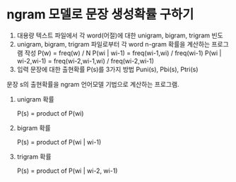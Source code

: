# ngram 모델로 문장 생성확률 구하기

1) 대용량 텍스트 파일에서 각 word(어절)에 대한 unigram, bigram, trigram 빈도
2) unigram, bigram, trigram 파일로부터 각 word n-gram 확률을 계산하는 프로그램 작성
    P(w) = freq(w) / N
    P(wi | wi-1) = freq(wi-1,wi) / freq(wi-1)
    P(wi | wi-2,wi-1) = freq(wi-2,wi-1,wi) / freq(wi-2,wi-1)
3) 입력 문장에 대한 출현확률 P(s)를 3가지 방법
    Puni(s), Pbi(s), Ptri(s)

문장 s의 출현확률을 ngram 언어모델 기법으로 계산하는 프로그램.
1. unigram 확률

    P(s) = product of P(wi)

2. bigram 확률

    P(s) = product of P(wi | wi-1)

3. trigram 확률

    P(s) = product of P(wi | wi-2, wi-1)
